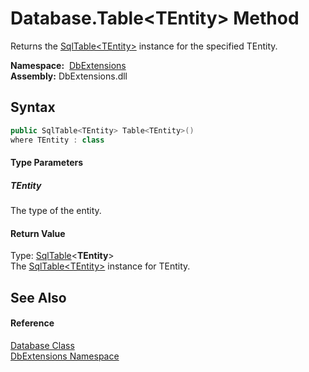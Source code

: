 Database.Table&lt;TEntity> Method
=================================
Returns the [SqlTable&lt;TEntity>][1] instance for the specified TEntity.

  **Namespace:**  [DbExtensions][2]  
  **Assembly:** DbExtensions.dll

Syntax
------

```csharp
public SqlTable<TEntity> Table<TEntity>()
where TEntity : class

```

#### Type Parameters

##### *TEntity*
The type of the entity.

#### Return Value
Type: [SqlTable][1]&lt;**TEntity**>  
The [SqlTable&lt;TEntity>][1] instance for TEntity.

See Also
--------

#### Reference
[Database Class][3]  
[DbExtensions Namespace][2]  

[1]: ../SqlTable_1/README.md
[2]: ../README.md
[3]: README.md